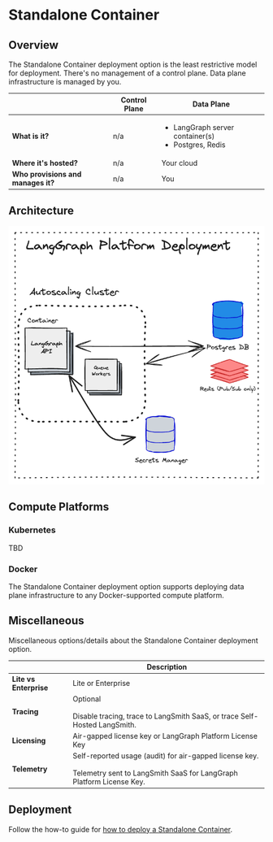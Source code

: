# Standalone Container

## Overview

The Standalone Container deployment option is the least restrictive model for deployment. There's no management of a control plane. Data plane infrastructure is managed by you.

|                   | Control Plane     | Data Plane |
|-------------------|-------------------|------------|
| **What is it?** | n/a | <ul><li>LangGraph server container(s)</li><li>Postgres, Redis</li></ul> |
| **Where it's hosted?** | n/a | Your cloud |
| **Who provisions and manages it?** | n/a | You |

## Architecture

![Standalone Container](./img/langgraph_platform_deployment_architecture.png)

## Compute Platforms

### Kubernetes

TBD

### Docker

The Standalone Container deployment option supports deploying data plane infrastructure to any Docker-supported compute platform.

## Miscellaneous

Miscellaneous options/details about the Standalone Container deployment option.

|                   | Description |
|-------------------|-------------|
| **Lite vs Enterprise** | Lite or Enterprise |
| **Tracing** | Optional</br></br>Disable tracing, trace to LangSmith SaaS, or trace Self-Hosted LangSmith. |
| **Licensing** | Air-gapped license key or LangGraph Platform License Key |
| **Telemetry** | Self-reported usage (audit) for air-gapped license key.</br></br>Telemetry sent to LangSmith SaaS for LangGraph Platform License Key. |

## Deployment

Follow the how-to guide for [how to deploy a Standalone Container](../cloud/deployment/standalone_container.md).
